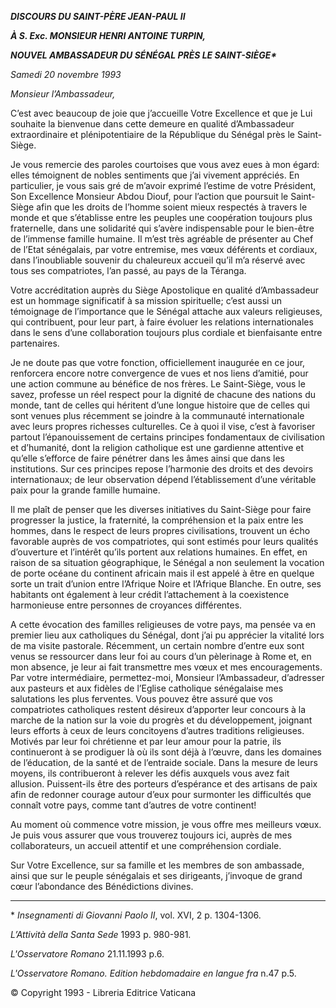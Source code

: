 ***DISCOURS DU SAINT-PÈRE JEAN-PAUL II***

***À S. Exc. MONSIEUR HENRI ANTOINE TURPIN,***

***NOUVEL AMBASSADEUR DU SÉNÉGAL PRÈS LE SAINT-SIÈGE\****

*Samedi 20 novembre 1993*

*Monsieur l’Ambassadeur,*

C’est avec beaucoup de joie que j’accueille Votre Excellence et que je Lui souhaite la bienvenue dans cette demeure en qualité d’Ambassadeur extraordinaire et plénipotentiaire de la République du Sénégal près le Saint-Siège.

Je vous remercie des paroles courtoises que vous avez eues à mon égard: elles témoignent de nobles sentiments que j’ai vivement appréciés. En particulier, je vous sais gré de m’avoir exprimé l’estime de votre Président, Son Excellence Monsieur Abdou Diouf, pour l’action que poursuit le Saint-Siège afin que les droits de l’homme soient mieux respectés à travers le monde et que s’établisse entre les peuples une coopération toujours plus fraternelle, dans une solidarité qui s’avère indispensable pour le bien-être de l’immense famille humaine. Il m’est très agréable de présenter au Chef de l’Etat sénégalais, par votre entremise, mes vœux déférents et cordiaux, dans l’inoubliable souvenir du chaleureux accueil qu’il m’a réservé avec tous ses compatriotes, l’an passé, au pays de la Téranga.

Votre accréditation auprès du Siège Apostolique en qualité d’Ambassadeur est un hommage significatif à sa mission spirituelle; c’est aussi un témoignage de l’importance que le Sénégal attache aux valeurs religieuses, qui contribuent, pour leur part, à faire évoluer les relations internationales dans le sens d’une collaboration toujours plus cordiale et bienfaisante entre partenaires.

Je ne doute pas que votre fonction, officiellement inaugurée en ce jour, renforcera encore notre convergence de vues et nos liens d’amitié, pour une action commune au bénéfice de nos frères. Le Saint-Siège, vous le savez, professe un réel respect pour la dignité de chacune des nations du monde, tant de celles qui héritent d’une longue histoire que de celles qui sont venues plus récemment se joindre à la communauté internationale avec leurs propres richesses culturelles. Ce à quoi il vise, c’est à favoriser partout l’épanouissement de certains principes fondamentaux de civilisation et d’humanité, dont la religion catholique est une gardienne attentive et qu’elle s’efforce de faire pénétrer dans les âmes ainsi que dans les institutions. Sur ces principes repose l’harmonie des droits et des devoirs internationaux; de leur observation dépend l’établissement d’une véritable paix pour la grande famille humaine.

Il me plaît de penser que les diverses initiatives du Saint-Siège pour faire progresser la justice, la fraternité, la compréhension et la paix entre les hommes, dans le respect de leurs propres civilisations, trouvent un écho favorable auprès de vos compatriotes, qui sont estimés pour leurs qualités d’ouverture et l’intérêt qu’ils portent aux relations humaines. En effet, en raison de sa situation géographique, le Sénégal a non seulement la vocation de porte océane du continent africain mais il est appelé à être en quelque sorte un trait d’union entre l’Afrique Noire et l’Afrique Blanche. En outre, ses habitants ont également à leur crédit l’attachement à la coexistence harmonieuse entre personnes de croyances différentes.

A cette évocation des familles religieuses de votre pays, ma pensée va en premier lieu aux catholiques du Sénégal, dont j’ai pu apprécier la vitalité lors de ma visite pastorale. Récemment, un certain nombre d’entre eux sont venus se ressourcer dans leur foi au cours d’un pèlerinage à Rome et, en mon absence, je leur ai fait transmettre mes vœux et mes encouragements. Par votre intermédiaire, permettez-moi, Monsieur l’Ambassadeur, d’adresser aux pasteurs et aux fidèles de l’Eglise catholique sénégalaise mes salutations les plus ferventes. Vous pouvez être assuré que vos compatriotes catholiques restent désireux d’apporter leur concours à la marche de la nation sur la voie du progrès et du développement, joignant leurs efforts à ceux de leurs concitoyens d’autres traditions religieuses. Motivés par leur foi chrétienne et par leur amour pour la patrie, ils continueront à se prodiguer là où ils sont déjà à l’œuvre, dans les domaines de l’éducation, de la santé et de l’entraide sociale. Dans la mesure de leurs moyens, ils contribueront à relever les défis auxquels vous avez fait allusion. Puissent-ils être des porteurs d’espérance et des artisans de paix afin de redonner courage autour d’eux pour surmonter les difficultés que connaît votre pays, comme tant d’autres de votre continent!

Au moment où commence votre mission, je vous offre mes meilleurs vœux. Je puis vous assurer que vous trouverez toujours ici, auprès de mes collaborateurs, un accueil attentif et une compréhension cordiale.

Sur Votre Excellence, sur sa famille et les membres de son ambassade, ainsi que sur le peuple sénégalais et ses dirigeants, j’invoque de grand cœur l’abondance des Bénédictions divines.

* * *

\* *Insegnamenti di Giovanni Paolo II*, vol. XVI, 2 p. 1304-1306.

*L’Attività della Santa Sede* 1993 p. 980-981.

*L'Osservatore Romano* 21.11.1993 p.6.

*L'Osservatore Romano. Edition hebdomadaire en langue fra* n.47 p.5.

© Copyright 1993 \- Libreria Editrice Vaticana